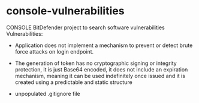 # console-vulnerabilities
CONSOLE BitDefender project to search software vulnerabilities 
Vulnerabilities:
- Application does not implement a mechanism to prevent or detect brute force attacks on login endpoint.
- The generation of token has no cryptographic signing or integrity protection, it is just Base64 encoded, it does not include an expiration mechanism, meaning it can be used indefinitely once issued and it is created using a predictable and static structure


- unpopulated .gitignore file
